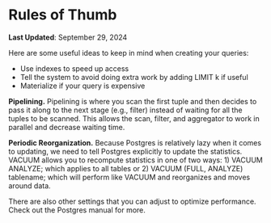 # Rules of Thumb

**Last Updated**: September 29, 2024

Here are some useful ideas to keep in mind when creating your queries:

- Use indexes to speed up access
- Tell the system to avoid doing extra work by adding LIMIT k if useful
- Materialize if your query is expensive

**Pipelining.** Pipelining is where you scan the first tuple and then decides to pass it along to the next stage (e.g., filter) instead of waiting for all the tuples to be scanned. This allows the scan, filter, and aggregator to work in parallel and decrease waiting time.

**Periodic Reorganization.**
Because Postgres is relatively lazy when it comes to updating, we need to tell Postgres explicitly to update the statistics. VACUUM allows you to recompute statistics in one of two ways: 1) VACUUM ANALYZE; which applies to all tables or 2) VACUUM (FULL, ANALYZE) tablename; which will perform like VACUUM and reorganizes and moves around data.

There are also other settings that you can adjust to optimize performance. Check out the Postgres manual for more.
